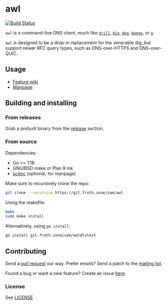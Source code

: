 # awl

[![Build Status](https://ci.git.froth.zone/api/badges/sam/awl/status.svg)](https://ci.git.froth.zone/sam/awl)

`awl` is a command-line DNS client, much like
[`drill`](https://github.com/NLnetLabs/ldns),
[`dig`](https://bind9.readthedocs.io/en/v9_18_3/manpages.html#dig-dns-lookup-utility),
[`dog`](https://github.com/ogham/dog),
[`doggo`](https://github.com/mr-karan/doggo), or
[`q`](https://github.com/natesales/q).

`awl` is designed to be a drop-in replacement for the venerable dig, but support
newer RFC query types, such as DNS-over-HTTPS and DNS-over-QUIC.

## Usage

- [Feature wiki](https://git.froth.zone/sam/awl/wiki/Supported)
- [Manpage](https://git.froth.zone/sam/awl/wiki/awl.1)


## Building and installing

### From releases

Grab a prebuilt binary from the
[release](https://git.froth.zone/sam/awl/releases) section.

### From source

Dependencies:

- Go >= 1.18
- GNU/BSD make or Plan 9 mk
- [scdoc](https://git.sr.ht/~sircmpwn/scdoc) (optional, for manpage)

Make sure to recursively clone the repo:

```sh
git clone --recursive https://git.froth.zone/sam/awl
```

Using the makefile:

```sh
make
sudo make install
```

Alternatively, using `go install`:

```sh
go install git.froth.zone/sam/awl@latest
```

## Contributing

Send a [pull request](https://git.froth.zone/sam/awl/pulls) our way. Prefer
emails? Send a patch to the
[mailing list](https://lists.sr.ht/~sammefishe/awl-dev).

Found a bug or want a new feature? Create an issue
[here](https://git.froth.zone/sam/awl/issues).

### License

See [LICENSE](./LICENSE)
